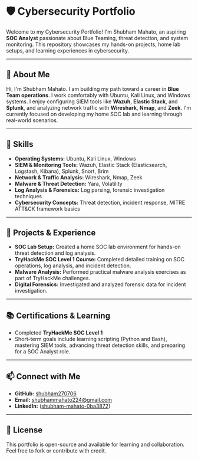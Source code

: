# 🛡️ Cybersecurity Portfolio

Welcome to my Cybersecurity Portfolio! I'm Shubham Mahato, an aspiring **SOC Analyst** passionate about Blue Teaming, threat detection, and system monitoring. This repository showcases my hands-on projects, home lab setups, and learning experiences in cybersecurity.

---

## 👤 About Me

Hi, I'm Shubham Mahato. I am building my path toward a career in **Blue Team operations**. I work comfortably with Ubuntu, Kali Linux, and Windows systems. I enjoy configuring SIEM tools like **Wazuh**, **Elastic Stack**, and **Splunk**, and analyzing network traffic with **Wireshark**, **Nmap**, and **Zeek**. I'm currently focused on developing my home SOC lab and learning through real-world scenarios.

---

## 🧰 Skills

- **Operating Systems:** Ubuntu, Kali Linux, Windows  
- **SIEM & Monitoring Tools:** Wazuh, Elastic Stack (Elasticsearch, Logstash, Kibana), Splunk, Snort, Brim  
- **Network & Traffic Analysis:** Wireshark, Nmap, Zeek  
- **Malware & Threat Detection:** Yara, Volatility  
- **Log Analysis & Forensics:** Log parsing, forensic investigation techniques  
- **Cybersecurity Concepts:** Threat detection, incident response, MITRE ATT&CK framework basics  

---

## 🧪 Projects & Experience

- **SOC Lab Setup:** Created a home SOC lab environment for hands-on threat detection and log analysis.  
- **TryHackMe SOC Level 1 Course:** Completed detailed training on SOC operations, log analysis, and incident detection.  
- **Malware Analysis:** Performed practical malware analysis exercises as part of TryHackMe challenges.  
- **Digital Forensics:** Investigated and analyzed forensic data for incident investigation.

---

## 📚 Certifications & Learning

- Completed **TryHackMe SOC Level 1**   
- Short-term goals include learning scripting (Python and Bash), mastering SIEM tools, advancing threat detection skills, and preparing for a SOC Analyst role.

---

## 📫 Connect with Me

- **GitHub:** [shubham270706](https://github.com/shubham270706)  
- **Email:** shubhammahato224@gmail.com  
- **LinkedIn:** ([shubham-mahato-0ba3872](https://www.linkedin.com/in/shubham-mahato-0ba387299/))
---

## 📜 License

This portfolio is open-source and available for learning and collaboration. Feel free to fork or contribute with credit.

